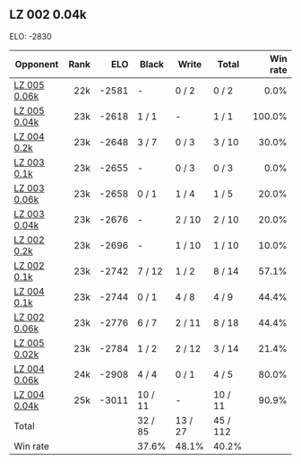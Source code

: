 ## LZ 002 0.04k ##

ELO: -2830

Opponent | Rank | ELO | Black | Write | Total | Win rate
---------|-----:|----:|-------|-------|-------|-------:
[LZ 005 0.06k](LZ%20005%200.06k.md) | 22k | -2581 | - | 0 / 2 | 0 / 2 | 0.0%
[LZ 005 0.04k](LZ%20005%200.04k.md) | 23k | -2618 | 1 / 1 | - | 1 / 1 | 100.0%
[LZ 004 0.2k](LZ%20004%200.2k.md) | 23k | -2648 | 3 / 7 | 0 / 3 | 3 / 10 | 30.0%
[LZ 003 0.1k](LZ%20003%200.1k.md) | 23k | -2655 | - | 0 / 3 | 0 / 3 | 0.0%
[LZ 003 0.06k](LZ%20003%200.06k.md) | 23k | -2658 | 0 / 1 | 1 / 4 | 1 / 5 | 20.0%
[LZ 003 0.04k](LZ%20003%200.04k.md) | 23k | -2676 | - | 2 / 10 | 2 / 10 | 20.0%
[LZ 002 0.2k](LZ%20002%200.2k.md) | 23k | -2696 | - | 1 / 10 | 1 / 10 | 10.0%
[LZ 002 0.1k](LZ%20002%200.1k.md) | 23k | -2742 | 7 / 12 | 1 / 2 | 8 / 14 | 57.1%
[LZ 004 0.1k](LZ%20004%200.1k.md) | 23k | -2744 | 0 / 1 | 4 / 8 | 4 / 9 | 44.4%
[LZ 002 0.06k](LZ%20002%200.06k.md) | 23k | -2776 | 6 / 7 | 2 / 11 | 8 / 18 | 44.4%
[LZ 005 0.02k](LZ%20005%200.02k.md) | 23k | -2784 | 1 / 2 | 2 / 12 | 3 / 14 | 21.4%
[LZ 004 0.06k](LZ%20004%200.06k.md) | 24k | -2908 | 4 / 4 | 0 / 1 | 4 / 5 | 80.0%
[LZ 004 0.04k](LZ%20004%200.04k.md) | 25k | -3011 | 10 / 11 | - | 10 / 11 | 90.9%
Total | | | 32 / 85 | 13 / 27 | 45 / 112 | 
Win rate| | | 37.6% | 48.1% | 40.2% | 
